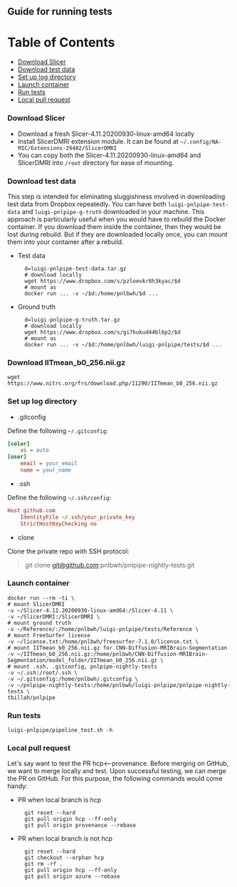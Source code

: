 ## Guide for running tests

Table of Contents
=================

 * [Download Slicer](#download-slicer)
 * [Download test data](#download-test-data)
 * [Set up log directory](#set-up-log-directory)
 * [Launch container](#launch-container)
 * [Run tests](#run-tests)
 * [Local pull request](#local-pull-request)



### Download Slicer

* Download a fresh Slicer-4.11.20200930-linux-amd64 locally
* Install SlicerDMRI extension module. It can be found at `~/.config/NA-MIC/Extensions-29402/SlicerDMRI`
* You can copy both the Slicer-4.11.20200930-linux-amd64 and SlicerDMRI into `/root` directory 
for ease of mounting.


### Download test data

This step is intended for eliminating sluggishness involved in downloading test data from Dropbox repeatedly. 
You can have both `luigi-pnlpipe-test-data` and `luigi-pnlpipe-g-truth` downloaded in your machine. 
This approach is particularly useful when you would have to rebuild the Docker container. If you download them 
inside the container, then they would be lost during rebuild. But if they are downloaded locally once, 
you can mount them into your container after a rebuild.

* Test data

        d=luigi-pnlpipe-test-data.tar.gz
        # download locally
        wget https://www.dropbox.com/s/pzloevkr8h3kyac/$d
        # mount as
        docker run ... -v ~/$d:/home/pnlbwh/$d ...

* Ground truth

        d=luigi-pnlpipe-g-truth.tar.gz
        # download locally
        wget https://www.dropbox.com/s/gi7kukud44bl6p2/$d
        # mount as
        docker run ... -v ~/$d:/home/pnlbwh/luigi-pnlpipe/tests/$d ...


### Download IITmean_b0_256.nii.gz

    wget https://www.nitrc.org/frs/download.php/11290/IITmean_b0_256.nii.gz


### Set up log directory

* .gitconfig

Define the following `~/.gitconfig`:

```cfg
[color]
    ui = auto
[user]
    email = your_email
    name = your_name
```

* .ssh

Define the following `~/.ssh/config`:

```cfg
Host github.com
    IdentityFile ~/.ssh/your_private_key
    StrictHostKeyChecking no
```


* clone

Clone the private repo with SSH protocol:

> git clone git@github.com:pnlbwh/pnlpipe-nightly-tests.git

### Launch container


    docker run --rm -ti \
    # mount SlicerDMRI
    -v ~/Slicer-4.11.20200930-linux-amd64:/Slicer-4.11 \
    -v ~/SlicerDMRI:/SlicerDMRI \
    # mount ground truth
    -v ~/Reference/:/home/pnlbwh/luigi-pnlpipe/tests/Reference \
    # mount FreeSurfer license
    -v ~/license.txt:/home/pnlbwh/freesurfer-7.1.0/license.txt \
    # mount IITmean_b0_256.nii.gz for CNN-Diffusion-MRIBrain-Segmentation
    -v ~/IITmean_b0_256.nii.gz:/home/pnlbwh/CNN-Diffusion-MRIBrain-Segmentation/model_folder/IITmean_b0_256.nii.gz \
    # mount .ssh, .gitconfig, pnlpipe-nightly-tests
    -v ~/.ssh:/root/.ssh \
    -v ~/.gitconfig:/home/pnlbwh/.gitconfig \
    -v ~/pnlpipe-nightly-tests:/home/pnlbwh/luigi-pnlpipe/pnlpipe-nightly-tests \
    tbillah/pnlpipe


### Run tests

    luigi-pnlpipe/pipeline_test.sh -h


### Local pull request

Let's say want to test the PR hcp<--provenance. Before merging on GitHub, we want to merge locally and test. Upon successful testing, 
we can merge the PR on GitHub. For this purpose, the following commands would come handy:

* PR when local branch is hcp

        git reset --hard
        git pull origin hcp --ff-only
        git pull origin provenance --rebase


* PR when local branch is not hcp

        git reset --hard
        git checkout --orphan hcp
        git rm -rf .
        git pull origin hcp --ff-only
        git pull origin azure --rebase


